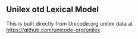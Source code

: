 Unilex otd Lexical Model
----------------------

This is built directly from Unicode.org unilex data at
https://github.com/unicode-org/unilex
